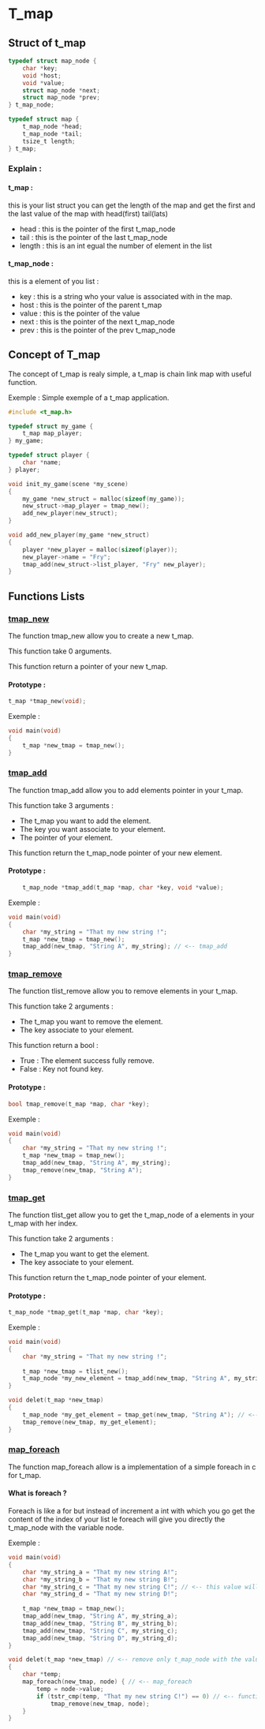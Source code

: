 
# T_map

## Struct of t_map
```c
typedef struct map_node {
    char *key;
    void *host;
    void *value;
    struct map_node *next;
    struct map_node *prev;
} t_map_node;

typedef struct map {
    t_map_node *head;
    t_map_node *tail;
    tsize_t length;
} t_map;
```

### Explain :

#### t_map :

this is your list struct you can get the length of the map and get the
first and the last value of the map with head(first) tail(lats)

- head : this is the pointer of the first t_map_node
- tail : this is the pointer of the last t_map_node
- length : this is an int egual the number of element in the list
#### t_map_node :

this is a element of you list :
- key : this is a string who your value is associated with in the map.
- host : this is the pointer of the parent t_map
- value : this is the pointer of the value
- next : this is the pointer of the next t_map_node
- prev : this is the pointer of the prev t_map_node

## Concept of T_map

The concept of t_map is realy simple, a t_map is chain link map with useful function.

Exemple :
Simple exemple of a t_map application.

```c
#include <t_map.h>

typedef struct my_game {
    t_map map_player;
} my_game;

typedef struct player {
    char *name;
} player;

void init_my_game(scene *my_scene)
{
    my_game *new_struct = malloc(sizeof(my_game));
    new_struct->map_player = tmap_new();
    add_new_player(new_struct);
}

void add_new_player(my_game *new_struct)
{
    player *new_player = malloc(sizeof(player));
    new_player->name = "Fry";
    tmap_add(new_struct->list_player, "Fry" new_player);
}

```

## Functions Lists
### <ins>tmap_new</ins>
The function tmap_new allow you to create a new t_map.

This function take 0 arguments.

This function return a pointer of your new t_map.

#### Prototype :
```c
t_map *tmap_new(void);
```

Exemple :
```c
void main(void)
{
    t_map *new_tmap = tmap_new();
}
```

### <ins>tmap_add</ins>
The function tmap_add allow you to add elements pointer in your t_map.

This function take 3 arguments :
- The t_map you want to add the element.
- The key you want associate to your element.
- The pointer of your element.

This function return the t_map_node pointer of your new element.

#### Prototype :
```c
    t_map_node *tmap_add(t_map *map, char *key, void *value);
```

Exemple :
```c
void main(void)
{
    char *my_string = "That my new string !";
    t_map *new_tmap = tmap_new();
    tmap_add(new_tmap, "String A", my_string); // <-- tmap_add
}
```

### <ins>tmap_remove</ins>
The function tlist_remove allow you to remove elements in your t_map.

This function take 2 arguments :
- The t_map you want to remove the element.
- The key associate to your element.

This function return a bool :
- True : The element success fully remove.
- False : Key not found key.

#### Prototype :
```c
bool tmap_remove(t_map *map, char *key);
```

Exemple :
```c
void main(void)
{
    char *my_string = "That my new string !";
    t_map *new_tmap = tmap_new();
    tmap_add(new_tmap, "String A", my_string);
    tmap_remove(new_tmap, "String A");
}
```

### <ins>tmap_get</ins>
The function tlist_get allow you to get the t_map_node of a elements in your t_map with her index.

This function take 2 arguments :
- The t_map you want to get the element.
- The key associate to your element.

This function return the t_map_node pointer of your element.

#### Prototype :
```c
t_map_node *tmap_get(t_map *map, char *key);
```

Exemple :
```c
void main(void)
{
    char *my_string = "That my new string !";
    
    t_map *new_tmap = tlist_new();
    t_map_node *my_new_element = tmap_add(new_tmap, "String A", my_string);
}

void delet(t_map *new_tmap)
{
    t_map_node *my_get_element = tmap_get(new_tmap, "String A"); // <-- tmap_get
    tmap_remove(new_tmap, my_get_element);
}
```

### <ins>map_foreach</ins>
The function map_foreach allow is a implementation of a simple foreach in c for t_map.

#### What is foreach ?
Foreach is like a for but instead of increment a int with which you go get the content of the index of your list
le foreach will give you directly the t_map_node with the variable node.

Exemple :
```c
void main(void)
{
    char *my_string_a = "That my new string A!";
    char *my_string_b = "That my new string B!";
    char *my_string_c = "That my new string C!"; // <-- this value will be remove
    char *my_string_d = "That my new string D!";
    
    t_map *new_tmap = tmap_new();
    tmap_add(new_tmap, "String A", my_string_a);
    tmap_add(new_tmap, "String B", my_string_b);
    tmap_add(new_tmap, "String C", my_string_c);
    tmap_add(new_tmap, "String D", my_string_d);
}

void delet(t_map *new_tmap) // <-- remove only t_map_node with the value = "That my new string C!"
{
    char *temp;
    map_foreach(new_tmap, node) { // <-- map_foreach
        temp = node->value;
        if (tstr_cmp(temp, "That my new string C!") == 0) // <-- function of the lib tools_box (compare 2 string)
            tmap_remove(new_tmap, node);
    }
}
```